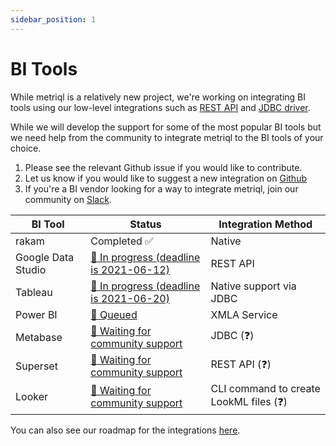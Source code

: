 ```yaml
---
sidebar_position: 1
---
```


# BI Tools

While metriql is a relatively new project, we're working on integrating BI tools using our low-level integrations such as [REST API](rest-api) and [JDBC driver](jdbc-driver).

While we will develop the support for some of the most popular BI tools but we need help from the community to integrate metriql to the BI tools of your choice. 

1. Please see the relevant Github issue if you would like to contribute.
2. Let us know if you would like to suggest a new integration on [Github](https://github.com/metriql/metriql/issues/new)
3. If you're a BI vendor looking for a way to integrate metriql, join our community on [Slack](https://join.slack.com/t/metriql/shared_invite/zt-qp9ds5te-EqzlN79caX76uH~2yqygpA).


| BI Tool            | Status             | Integration Method  |
|--------------------|--------------------|---------------------|
| rakam              | Completed  ✅    |  Native                                            |   
| Google Data Studio | [🚧 In progress (deadline is 2021-06-12)](https://github.com/metriql/metriql/issues/1)  | REST API  |
| Tableau            | [🚧 In progress (deadline is 2021-06-20)](https://github.com/metriql/metriql/issues/6)  | Native support via JDBC      |
| Power BI           | [🚧 Queued](https://github.com/metriql/metriql/issues/7)  | XMLA Service  |   
| Metabase           | [🙋 Waiting for community support](https://github.com/metriql/metriql/issues/6)  | JDBC (❓)      |
| Superset           | [🙋 Waiting for community support](https://github.com/metriql/metriql/issues/10) | REST API (❓) |
| Looker             | [🙋 Waiting for community support](https://github.com/metriql/metriql/issues/9)  | CLI command to create LookML files (❓)      |


You can also see our roadmap for the integrations [here](https://github.com/metriql/metriql/projects/1).
